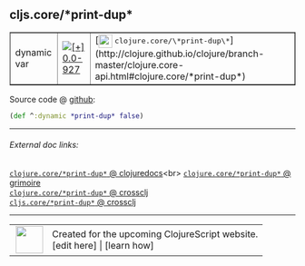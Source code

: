 ## cljs.core/\*print-dup\*



 <table border="1">
<tr>
<td>dynamic var</td>
<td><a href="https://github.com/cljsinfo/cljs-api-docs/tree/0.0-927"><img valign="middle" alt="[+] 0.0-927" title="Added in 0.0-927" src="https://img.shields.io/badge/+-0.0--927-lightgrey.svg"></a> </td>
<td>
[<img height="24px" valign="middle" src="http://i.imgur.com/1GjPKvB.png"> <samp>clojure.core/\*print-dup\*</samp>](http://clojure.github.io/clojure/branch-master/clojure.core-api.html#clojure.core/*print-dup*)
</td>
</tr>
</table>









Source code @ [github](https://github.com/clojure/clojurescript/blob/r2814/src/cljs/cljs/core.cljs#L36):

```clj
(def ^:dynamic *print-dup* false)
```

<!--
Repo - tag - source tree - lines:

 <pre>
clojurescript @ r2814
└── src
    └── cljs
        └── cljs
            └── <ins>[core.cljs:36](https://github.com/clojure/clojurescript/blob/r2814/src/cljs/cljs/core.cljs#L36)</ins>
</pre>

-->

---



###### External doc links:

[`clojure.core/*print-dup*` @ clojuredocs](http://clojuredocs.org/clojure.core/*print-dup*)<br>
[`clojure.core/*print-dup*` @ grimoire](http://conj.io/store/v1/org.clojure/clojure/1.7.0-beta3/clj/clojure.core/*print-dup*/)<br>
[`clojure.core/*print-dup*` @ crossclj](http://crossclj.info/fun/clojure.core/*print-dup*.html)<br>
[`cljs.core/*print-dup*` @ crossclj](http://crossclj.info/fun/cljs.core.cljs/*print-dup*.html)<br>

---

 <table>
<tr><td>
<img valign="middle" align="right" width="48px" src="http://i.imgur.com/Hi20huC.png">
</td><td>
Created for the upcoming ClojureScript website.<br>
[edit here] | [learn how]
</td></tr></table>

[edit here]:https://github.com/cljsinfo/cljs-api-docs/blob/master/cljsdoc/cljs.core/STARprint-dupSTAR.cljsdoc
[learn how]:https://github.com/cljsinfo/cljs-api-docs/wiki/cljsdoc-files

<!--

This information was too distracting to show to readers, but I'll leave it
commented here since it is helpful to:

- pretty-print the data used to generate this document
- and show how to retrieve that data



The API data for this symbol:

```clj
{:ns "cljs.core",
 :name "*print-dup*",
 :type "dynamic var",
 :source {:code "(def ^:dynamic *print-dup* false)",
          :title "Source code",
          :repo "clojurescript",
          :tag "r2814",
          :filename "src/cljs/cljs/core.cljs",
          :lines [36]},
 :full-name "cljs.core/*print-dup*",
 :full-name-encode "cljs.core/STARprint-dupSTAR",
 :clj-symbol "clojure.core/*print-dup*",
 :history [["+" "0.0-927"]]}

```

Retrieve the API data for this symbol:

```clj
;; from Clojure REPL
(require '[clojure.edn :as edn])
(-> (slurp "https://raw.githubusercontent.com/cljsinfo/cljs-api-docs/catalog/cljs-api.edn")
    (edn/read-string)
    (get-in [:symbols "cljs.core/*print-dup*"]))
```

-->
